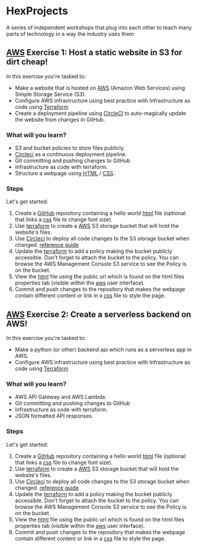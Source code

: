 # HexProjects
A series of independent workshops that plug into each other to teach many parts of technology in a way the industry uses them


## [AWS](https://aws.amazon.com/) Exercise 1: Host a static website in S3 for dirt cheap!
In this exercise you're tasked to:

- Make a website that is hosted on [AWS](https://aws.amazon.com/) (Amazon Web Services) using Simple Storage Service (S3).
- Configure AWS infrastructure using best practice with Infrastructure  as code using [Terraform](https://www.terraform.io/)
- Create a deployment pipeline using [CircleCI](https://circleci.com/signup/) to auto-magically update the website from changes in GitHub.

### What will you learn?

- S3 and bucket policies to store files publicly. 
- [Circleci](https://circleci.com/signup/) as a continuous deployment pipeline. 
- Git committing and pushing changes to GitHub 
- Infrastructure as code with terraform. 
- Structure a webpage using [HTML](https://www.w3schools.com/html/html_basic.asp) / [CSS](https://www.w3schools.com/css/default.asp).

### Steps
Let's get started:

1) Create a [GitHub](https://github.com) repository containing a hello world [html](https://www.w3schools.com/html/html_basic.asp) file (optional: that links a [css](https://www.w3schools.com/css/default.asp) file to change font size).
2) Use [terraform](https://www.terraform.io/) to create a [AWS](https://aws.amazon.com/) S3 storage bucket that will hold the website's files. 
3) Use [Circleci](https://circleci.com/signup/) to deploy all code changes to the S3 storage bucket when changed. [reference guide](https://circleci.com/docs/2.0/ecs-ecr/)
4) Update the [terraform](https://www.terraform.io/) to add a policy making the bucket publicly accessible. Don't forget to attach the bucket to the policy. You can browse the AWS Management Console S3 service to see the Policy is on the bucket.
5) View the [html](https://www.w3schools.com/html/html_basic.asp) file using the public url which is found on the html files properties tab (visible within the [aws](https://aws.amazon.com/) user interface). 
6) Commit and push changes to the repository that makes the webpage contain different content or link in a [css](https://www.w3schools.com/css/default.asp) file to style the page. 


## [AWS](https://aws.amazon.com/) Exercise 2: Create a serverless backend on AWS!
In this exercise you're tasked to:

- Make a python (or other) backend api which runs as a serverless app in AWS.
- Configure AWS infrastructure using best practice with Infrastructure  as code using [Terraform](https://www.terraform.io/)

### What will you learn?

- AWS API Gateway and AWS Lambda.
- Git committing and pushing changes to GitHub 
- Infrastructure as code with terraform. 
- JSON formatted API responses.

### Steps
Let's get started:

1) Create a [GitHub](https://github.com) repository containing a hello world [html](https://www.w3schools.com/html/html_basic.asp) file (optional: that links a [css](https://www.w3schools.com/css/default.asp) file to change font size).
2) Use [terraform](https://www.terraform.io/) to create a [AWS](https://aws.amazon.com/) S3 storage bucket that will hold the website's files. 
3) Use [Circleci](https://circleci.com/signup/) to deploy all code changes to the S3 storage bucket when changed. [reference guide](https://circleci.com/docs/2.0/ecs-ecr/)
4) Update the [terraform](https://www.terraform.io/) to add a policy making the bucket publicly accessible. Don't forget to attach the bucket to the policy. You can browse the AWS Management Console S3 service to see the Policy is on the bucket.
5) View the [html](https://www.w3schools.com/html/html_basic.asp) file using the public url which is found on the html files properties tab (visible within the [aws](https://aws.amazon.com/) user interface). 
6) Commit and push changes to the repository that makes the webpage contain different content or link in a [css](https://www.w3schools.com/css/default.asp) file to style the page. 
